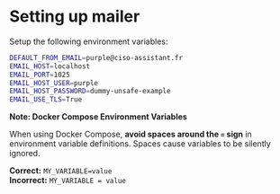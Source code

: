 # Setting up mailer

Setup the following environment variables:

```sh
DEFAULT_FROM_EMAIL=purple@ciso-assistant.fr
EMAIL_HOST=localhost
EMAIL_PORT=1025
EMAIL_HOST_USER=purple
EMAIL_HOST_PASSWORD=dummy-unsafe-example
EMAIL_USE_TLS=True
```

**Note: Docker Compose Environment Variables**

When using Docker Compose, **avoid spaces around the `=` sign** in environment variable definitions. Spaces cause variables to be silently ignored.

**Correct:** `MY_VARIABLE=value`\
**Incorrect:** `MY_VARIABLE = value`
